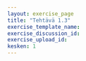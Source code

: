 ```yaml
---
layout: exercise_page
title: "Tehtävä 1.3"
exercise_template_name:
exercise_discussion_id: 
exercise_upload_id: 
kesken: 1
---
```


